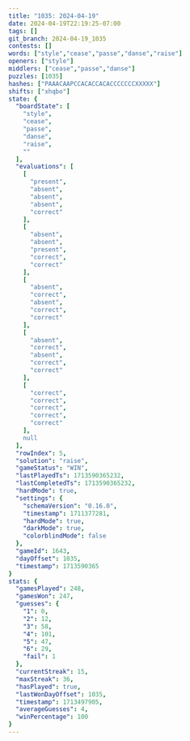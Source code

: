 ```yaml
---
title: "1035: 2024-04-19"
date: 2024-04-19T22:19:25-07:00
tags: []
git_branch: 2024-04-19_1035
contests: []
words: ["style","cease","passe","danse","raise"]
openers: ["style"]
middlers: ["cease","passe","danse"]
puzzles: [1035]
hashes: ["PAAACAAPCCACACCACACCCCCCCXXXXX"]
shifts: ["xhqbo"]
state: {
  "boardState": [
    "style",
    "cease",
    "passe",
    "danse",
    "raise",
    ""
  ],
  "evaluations": [
    [
      "present",
      "absent",
      "absent",
      "absent",
      "correct"
    ],
    [
      "absent",
      "absent",
      "present",
      "correct",
      "correct"
    ],
    [
      "absent",
      "correct",
      "absent",
      "correct",
      "correct"
    ],
    [
      "absent",
      "correct",
      "absent",
      "correct",
      "correct"
    ],
    [
      "correct",
      "correct",
      "correct",
      "correct",
      "correct"
    ],
    null
  ],
  "rowIndex": 5,
  "solution": "raise",
  "gameStatus": "WIN",
  "lastPlayedTs": 1713590365232,
  "lastCompletedTs": 1713590365232,
  "hardMode": true,
  "settings": {
    "schemaVersion": "0.16.0",
    "timestamp": 1711377281,
    "hardMode": true,
    "darkMode": true,
    "colorblindMode": false
  },
  "gameId": 1643,
  "dayOffset": 1035,
  "timestamp": 1713590365
}
stats: {
  "gamesPlayed": 248,
  "gamesWon": 247,
  "guesses": {
    "1": 0,
    "2": 12,
    "3": 58,
    "4": 101,
    "5": 47,
    "6": 29,
    "fail": 1
  },
  "currentStreak": 15,
  "maxStreak": 36,
  "hasPlayed": true,
  "lastWonDayOffset": 1035,
  "timestamp": 1713497905,
  "averageGuesses": 4,
  "winPercentage": 100
}
---
```

<!-- more -->
